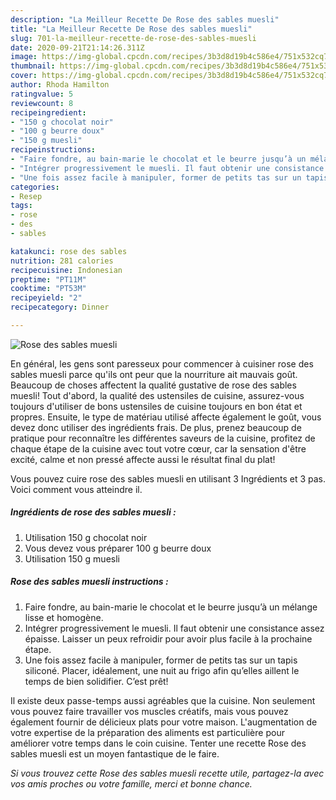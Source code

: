 ```yaml
---
description: "La Meilleur Recette De Rose des sables muesli"
title: "La Meilleur Recette De Rose des sables muesli"
slug: 701-la-meilleur-recette-de-rose-des-sables-muesli
date: 2020-09-21T21:14:26.311Z
image: https://img-global.cpcdn.com/recipes/3b3d8d19b4c586e4/751x532cq70/rose-des-sables-muesli-photo-principale-de-la-recette.jpg
thumbnail: https://img-global.cpcdn.com/recipes/3b3d8d19b4c586e4/751x532cq70/rose-des-sables-muesli-photo-principale-de-la-recette.jpg
cover: https://img-global.cpcdn.com/recipes/3b3d8d19b4c586e4/751x532cq70/rose-des-sables-muesli-photo-principale-de-la-recette.jpg
author: Rhoda Hamilton
ratingvalue: 5
reviewcount: 8
recipeingredient:
- "150 g chocolat noir"
- "100 g beurre doux"
- "150 g muesli"
recipeinstructions:
- "Faire fondre, au bain-marie le chocolat et le beurre jusqu’à un mélange lisse et homogène."
- "Intégrer progressivement le muesli. Il faut obtenir une consistance assez épaisse. Laisser un peux refroidir pour avoir plus facile à la prochaine étape."
- "Une fois assez facile à manipuler, former de petits tas sur un tapis siliconé. Placer, idéalement, une nuit au frigo afin qu’elles aillent le temps de bien solidifier. C’est prêt!"
categories:
- Resep
tags:
- rose
- des
- sables

katakunci: rose des sables 
nutrition: 281 calories
recipecuisine: Indonesian
preptime: "PT11M"
cooktime: "PT53M"
recipeyield: "2"
recipecategory: Dinner

---
```



![Rose des sables muesli](https://img-global.cpcdn.com/recipes/3b3d8d19b4c586e4/751x532cq70/rose-des-sables-muesli-photo-principale-de-la-recette.jpg)

En général, les gens sont paresseux pour commencer à cuisiner rose des sables muesli parce qu'ils ont peur que la nourriture ait mauvais goût. Beaucoup de choses affectent la qualité gustative de rose des sables muesli! Tout d'abord, la qualité des ustensiles de cuisine, assurez-vous toujours d'utiliser de bons ustensiles de cuisine toujours en bon état et propres. Ensuite, le type de matériau utilisé affecte également le goût, vous devez donc utiliser des ingrédients frais. De plus, prenez beaucoup de pratique pour reconnaître les différentes saveurs de la cuisine, profitez de chaque étape de la cuisine avec tout votre cœur, car la sensation d'être excité, calme et non pressé affecte aussi le résultat final du plat!

<!--inarticleads1-->

Vous pouvez cuire rose des sables muesli en utilisant 3 Ingrédients et 3 pas. Voici comment vous atteindre il.

##### Ingrédients de rose des sables muesli :

1. Utilisation 150 g chocolat noir
1. Vous devez vous préparer 100 g beurre doux
1. Utilisation 150 g muesli




<!--inarticleads2-->

##### Rose des sables muesli instructions :

1. Faire fondre, au bain-marie le chocolat et le beurre jusqu’à un mélange lisse et homogène.
1. Intégrer progressivement le muesli. Il faut obtenir une consistance assez épaisse. Laisser un peux refroidir pour avoir plus facile à la prochaine étape.
1. Une fois assez facile à manipuler, former de petits tas sur un tapis siliconé. Placer, idéalement, une nuit au frigo afin qu’elles aillent le temps de bien solidifier. C’est prêt!




<!--inarticleads1-->

<p>
Il existe deux passe-temps aussi agréables que la cuisine. Non seulement vous pouvez faire travailler vos muscles créatifs, mais vous pouvez également fournir de délicieux plats pour votre maison. L'augmentation de votre expertise de la préparation des aliments est particulière pour améliorer votre temps dans le coin cuisine. Tenter une recette Rose des sables muesli est un moyen fantastique de le faire.
</p>

<p>
<i>Si vous trouvez cette Rose des sables muesli recette utile, partagez-la avec vos amis proches ou votre famille, merci et bonne chance.</i>
</p>
